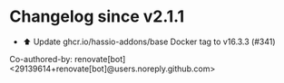 # Changelog since v2.1.1
- ⬆️ Update ghcr.io/hassio-addons/base Docker tag to v16.3.3 (#341)

Co-authored-by: renovate[bot] <29139614+renovate[bot]@users.noreply.github.com> 
